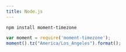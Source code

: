 ```yaml
---
title: Node.js
---
```



```
npm install moment-timezone
```

```javascript
var moment = require('moment-timezone');
moment().tz("America/Los_Angeles").format();
```
